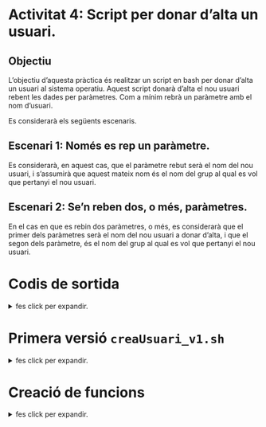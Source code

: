 # Activitat 4: Script per donar d’alta un usuari.
## Objectiu
L’objectiu d’aquesta pràctica és realitzar un script en bash per donar d’alta un usuari al sistema operatiu. Aquest script donarà d’alta el nou usuari rebent les dades per paràmetres. Com a mínim rebrà un paràmetre amb el nom d’usuari.

Es considerarà els següents escenaris.
## Escenari 1: Només es rep un paràmetre.
Es considerarà, en aquest cas, que el paràmetre rebut serà el nom del nou usuari, i s’assumirà que aquest mateix nom és el nom del grup al qual es vol que pertanyi el nou usuari.

## Escenari 2: Se’n reben dos, o més, paràmetres.
En el cas en que es rebin dos paràmetres, o més, es considerarà que el primer dels paràmetres serà el nom del nou usuari a donar d’alta, i que el segon dels paràmetre, és el nom del grup al qual es vol que pertanyi el nou usuari.


# Codis de sortida
<details>
  <summary> fes click per expandir.</summary>
En qualsevol dels casos, caldrà comprovar si el nom del nou usuari i el nom del grup rebut existeixen.

## Codi de Sortida => **`0`**
En el cas en el que l’usuari ens faciliti tota la informació i no tinguem cap problema per donar d’alta l’usuari, cap paràmetre, llavors mostrarem un missatge informant de que tot ha anat correctament.

I enviarem un Codi de Sortida amb un valor de **`0`**.

## Codi de Sortida => **`1`**
En el cas en el que l’usuari no ens faciliti cap paràmetre, llavors mostrarem un missatge d’ajuda, indicant que cal que com a mínim ens faciliti un paràmetre.

I enviarem un Codi de Sortida amb un valor d’**`1`**.

## Codi de Sortida => **`2`**
En el cas en el que l’usuari ens faciliti com a nom del nou usuari el d’un usuari que ja existeix, llavors mostrarem un missatge d’error en que comunicarem que l’usuari ja existeix.

I enviarem un Codi de Sortida amb un valor de **`2`**.
</details>

# Primera versió **`creaUsuari_v1.sh`**

<details>
  <summary> fes click per expandir.</summary>
Crearem un script que ens mostrarà un missatge en funció dels paràmetres que ens hagi passat l’usuari. Tot indicant quins haguessin estat els valor que haguéssim fet servir com a nom d’usuari i com a nom de grup en cada cas.

És a dir:

1. tornarà un missatge d’ajuda si no ens ha facilitat cap paràmetre i
   * enviarem un **codi sortida** **`1`**,
1. tornarà un missatge indicant el nom d’usuari i el nom del grup si només ens ha facilitat un paràmetre i
   * enviarem un **codi sortida** **`0`**.
1. tornarà un missatge indicant el nom d’usuari i el nom del grup si ens ha facilitat dos paràmetre i
   * enviarem un **codi sortida** **`0`**.

---- 
### Ves a l'`script` [creaUsuari_v1.sh](./scripts/creaUsuari_v1.sh)

  
```bash
#!/bin/bash
# Nom:  creaUsuari_v1.sh
# Execució obligatòriament un paràmtre nomUsuari
# $0  <- nom script
# $1  <- 1r parametre
# $@  <- llistat de paràmetres
# $#  <- quantitat de paràmetres
#  si $# = 0 -> error
clear
# INICI comprovació de quantitat de parametres
if [ $# = 0 ];   #si $# = 0 --> no han passat cap paràmetre
 then
   echo "Cal que entris la informació com a paràmetres!"
   echo "1r paràmetre el nom de l'usuari a donar d'alta"
   echo "2n paràmetre el nom del grup del nou
                    usuari a donar d'alta [OPCIONAL]"
   exit 1         # retornem codi d'error = 1
else       #  si $# != 0 --> han passat 1 o més paràmetres
   if [ $# = 1 ]; #  si $#  = 1 --> han passat 1 paràmetre
      then
         nomUsuari=$1;    # el 1r paràmetre com a nomUsuari
         nomGrup=$1;      # el 1r paràmetre com a nomGrup
         echo "1 Paràmetre!"
         echo "Nom usuari = " $nomUsuari
         echo "Nom grup = " $nomGrup
      else   #  si $# != 1 --> han passat més d'1 paràmetre
         nomUsuari=$1;    # el 1r paràmetre com a nomUsuari
         nomGrup=$2;      # el 2n paràmetre com a nomGrup
         echo "2 Paràmetres!"
         echo "Nom usuari = " $nomUsuari
         echo "Nom grup = " $nomGrup
   fi # FINAL if [ $# = 1 ];
fi # FINAL comprovació de quantitat de paràmetres
```



## Execució de l'**`script`** sense cap paràmetre.
Cal que torni un **Codi de Sortida** **`0`**. 
```bash
joanpardo@daw1sisinfuf01:~/bin/pract4$ ./creaUsuari_v1.sh
Cal que entris la informació com a paràmetres!
1r paràmetre el nom de l'usuari a donar d'alta
2n paràmetre el nom del grup del nou usuari a donar d'alta [OPCIONAL]
joanpardo@daw1sisinfuf01:~/bin/pract4$ echo $?
1
joanpardo@daw1sisinfuf01:~/bin/pract4$
```
-----------
## Execució de l'**`script`** amb un sol paràmetre
Cal que torni un **Codi de Sortida** **`1`**. 
```bash
joanpardo@daw1sisinfuf01:~/bin/pract4$ ./creaUsuari_v1.sh param1
1 Paràmetre!
Nom usuari =  param1
Nom grup =  param1
joanpardo@daw1sisinfuf01:~/bin/pract4$ echo $?
0
joanpardo@daw1sisinfuf01:~/bin/pract4$
```
-----------
## Execució de l'**`script`** amb un sol paràmetre
Cal que torni un **Codi de Sortida** **`0`**. 
```bash
joanpardo@daw1sisinfuf01:~/bin/pract4$ ./creaUsuari_v1.sh param1  param2
2 Paràmetres!
Nom usuari =  param1
Nom grup =  param2
joanpardo@daw1sisinfuf01:~/bin/pract4$ echo $?
0
joanpardo@daw1sisinfuf01:~/bin/pract4$
```
-----------
</details>


# Creació de funcions
<details>
  <summary> fes click per expandir.</summary>
  
## Creació de funcions

Com en gairebé qualsevol llenguatge de programació, podeu utilitzar funcions per agrupar trossos de codi d’una manera més lògica o practicar l’art diví de la recursió.

Declarar una funció només és qüestió d'escriure la funció **`f_nomFuncio { codi }`**.

### Mostra de funció

Cridar a una funció és com cridar a un altre programa, només cal escriure el seu nom.

```bash
#!/bin/bash
# Nom:  f_creaFuncions.sh
  function f_acaba {
      exit
   }
           
   function f_hola {
      echo "Hola món!"
   }
           
   f_hola
   f_acaba
   echo "no surto mai!"
```

Mostra el fitxer [f_creaFuncions.sh](scripts/f_creaFuncions.sh)

De les línia **`2`** a la 4 es troba la funció **`f_acaba`**. I de la 5 a  la 7 la funció **`f_hola`**.

Si no esteu del tot segurs del que fa aquest **`script`**, proveu-lo.

Tingueu en compte que NO cal declarar una funció en cap ordre específic.

En executar l'**`script`**, primer us n’adonareu: la funció s’anomena **`f_hola`**, en segon lloc la funció **`f_acaba`**, i el programa mai arriba a la línia 10.

### Mostra de funció amb mostra de paràmetres

```bash
#!/bin/bash
# Nom:  f_creaFunAmbParam.sh
  function f_acaba {
    exit
  }
           
  function f_mostra {
    echo $1 
  }
           
  f_mostra "Hola"
  f_mostra " món!"
  f_acaba
   echo "no surto mai!"
```
Mostra el fitxer [f_creaFunAmbParam.sh](scripts/f_creaFunAmbParam.sh)

Aquest **`script`** és gairebé idèntic a l’anterior. La diferència principal és el funcionament **`f_mostra`**. Aquesta funció imprimeix el primer argument que rep. Els arguments, dins de funccions, es tracten de la mateixa manera que els arguments que es proporcionen a un **`script`**.


## Interfícies d'usuari

Ús de selecció per fer menús senzills
```bash
#!/bin/bash
# Nom:  f_interficiesUsuari.sh
OPTIONS="Hola Surt"
  select opt in $OPTIONS; do
    if [ "$opt" = "Surt" ]; then
      echo fet!
      exit
    elif [ "$opt" = "Hola" ]; then
      echo "Hola món!"
    else
      clear
      echo "Opció incorrete!"
    fi
  done
```
Mostra el fitxer [f_interficiesUsuari.sh](scripts/f_interficiesUsuari.sh)

Si executeu aquest **`script`**, veureu que és un record del programador per als menús basats en text. Probablement notareu que és molt semblant a la construcció **`for`**, només en lloc de fer un loop per cada "paraula" en $ OPTIONS, que demana a l'usuari.

### Ús de la línia de comandes

```bash
#!/bin/bash
# Nom:  f_usLiniaComandes.sh
if [ -z "$1" ]; then 
  echo executant $0
  exit
fi
SRCD=$1
TGTD="/var/backups/"
OF=home-$(date +%Y%m%d).tgz

echo "SRCD= $SRCD"
echo "TGTD= $TGTD"
echo "OF=home-\$(date +%Y%m%d).tgz"
echo "OF= $OF"
# tar -cZf $TGTD$OF $SRCD
```
Mostra el fitxer [f_usLiniaComandes.sh](scripts/f_usLiniaComandes.sh)


Per veure que fa aquest **`script`** farem servir el **`debugger`** de **`bash`**. **`bash -x`**

```bash
joanpardo@daw1sisinfuf01:~/bin/pract4$ bash -x f_usLiniaComandes.sh
+ '[' -z '' ']'
+ echo executant f_usLiniaComandes.sh
executant f_usLiniaComandes.sh
+ exit
joanpardo@daw1sisinfuf01:~/bin/pract4$ bash -x f_usLiniaComandes.sh hola
+ '[' -z hola ']'
+ SRCD=hola
+ TGTD=/var/backups/
++ date +%Y%m%d
+ OF=home-20200518.tgz
+ echo 'SRCD= hola'
SRCD= hola
+ echo 'TGTD= /var/backups/'
TGTD= /var/backups/
+ echo 'OF=home-$(date +%Y%m%d).tgz'
OF=home-$(date +%Y%m%d).tgz
+ echo 'OF= home-20200518.tgz'
OF= home-20200518.tgz
```


get it from: https://tldp.org/HOWTO/Bash-Prog-Intro-HOWTO-9.html


</details>
